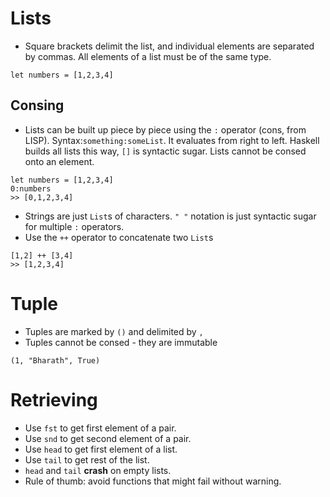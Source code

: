 # Lists
* Square brackets delimit the list, and individual elements are separated by
	commas. All elements of a list must be of the same type.
```
let numbers = [1,2,3,4]
```
## Consing
* Lists can be built up piece by piece using the `:` operator (cons, from LISP).
	Syntax:`something:someList`. It evaluates from right to left. Haskell builds
	all lists this way, `[]` is syntactic sugar. Lists cannot be consed onto an
	element.
```
let numbers = [1,2,3,4]
0:numbers
>> [0,1,2,3,4]
```
* Strings are just `List`s of characters. `" "` notation is just syntactic sugar
	for multiple `:` operators.
* Use the `++` operator to concatenate two `List`s
```
[1,2] ++ [3,4]
>> [1,2,3,4]
```
# Tuple
* Tuples are marked by `()` and delimited by `,`
* Tuples cannot be consed - they are immutable
```
(1, "Bharath", True)
```
# Retrieving
* Use `fst` to get first element of a pair.
* Use `snd` to get second element of a pair.
* Use `head` to get first element of a list.
* Use `tail` to get rest of the list.
* `head` and `tail` __crash__ on empty lists.
* Rule of thumb: avoid functions that might fail without warning.
